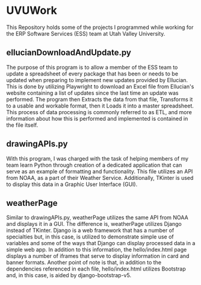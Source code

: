 # UVUWork
This Repository holds some of the projects I programmed while working for the ERP Software Services (ESS) team at Utah Valley University.

## ellucianDownloadAndUpdate.py
The purpose of this program is to allow a member of the ESS team to update a spreadsheet of every package that has been or needs to be updated when preparing to implement new updates provided by Ellucian. This is done by utilizing Playwright to download an Excel file from Ellucian's website containing a list of updates since the last time an update was performed. The program then Extracts the data from that file, Transforms it to a usable and workable format, then it Loads it into a master spreadsheet. This process of data processing is commonly referred to as ETL, and more information about how this is performed and implemented is contained in the file itself.

## drawingAPIs.py
With this program, I was charged with the task of helping members of my team learn Python through creation of a dedicated application that can serve as an example of formatting and functionality. This file utilizes an API from NOAA, as a part of their Weather Service. Additionally, TKinter is used to display this data in a Graphic User Interface (GUI).

## weatherPage
Similar to drawingAPIs.py, weatherPage utilizes the same API from NOAA and displays it in a GUI. The difference is, weatherPage utilizes Django instead of TKinter. Django is a web framework that has a number of specialties but, in this case, is utilized to demonstrate simple use of variables and some of the ways that Django can display processed data in a simple web app. In addition to this information, the hello/index.html page displays a number of iframes that serve to display information in card and banner formats.
Another point of note is that, in addition to the dependencies referenced in each file, hello/index.html utilizes Bootstrap and, in this case, is aided by django-bootstrap-v5.
